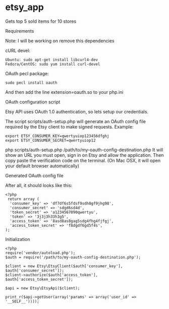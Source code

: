 # etsy_app
Gets top 5 sold items for 10 stores

Requirements

Note: I will be working on remove this dependencies

cURL devel:

    Ubuntu: sudo apt-get install libcurl4-dev
    Fedora/CentOS: sudo yum install curl-devel
    
OAuth pecl package:

    sudo pecl install oauth
    
And then add the line extension=oauth.so to your php.ini


OAuth configuration script

Etsy API uses OAuth 1.0 authentication, so lets setup our credentials.

The script scripts/auth-setup.php will generate an OAuth config file required by the Etsy client to make signed requests. Example:

    export ETSY_CONSUMER_KEY=qwertyuiop123456dfghj
    export ETSY_CONSUMER_SECRET=qwertyuiop12

php scripts/auth-setup.php /path/to/my-oauth-config-destination.php
It will show an URL you must open, sign in on Etsy and allow the application. Then copy paste the verification code on the terminal. (On Mac OSX, it will open your default browser automatically)

Generated OAuth config file

After all, it should looks like this:

    <?php
     return array (
      'consumer_key' => 'df7df6s5fdsf9sdh8gf9jhg98',
      'consumer_secret' => 'sdgd6sd4d',
      'token_secret' => 'a1234567890qwertyu',
      'token' => '3j3j3h33h3g5',
      'access_token' => '8asd8as8gag5sdg4fhg4fjfgj',
      'access_token_secret' => 'f8dgdf6gd5f4s',
    );
Initialization

    <?php
    require('vendor/autoload.php');
    $auth = require('/path/to/my-oauth-config-destination.php');

    $client = new Etsy\EtsyClient($auth['consumer_key'], $auth['consumer_secret']);
    $client->authorize($auth['access_token'], $auth['access_token_secret']);

    $api = new Etsy\EtsyApi($client);

    print_r($api->getUser(array('params' => array('user_id' => '__SELF__'))));
